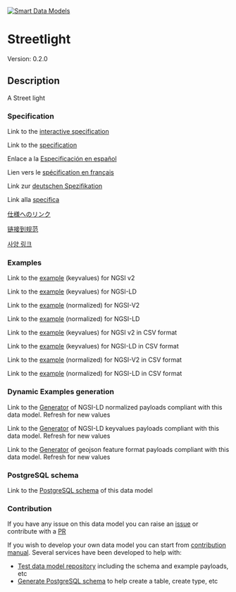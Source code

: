[![Smart Data Models](https://smartdatamodels.org/wp-content/uploads/2022/01/SmartDataModels_logo.png "Logo")](https://smartdatamodels.org)
# Streetlight
Version: 0.2.0

## Description 

A Street light
### Specification

Link to the [interactive specification](https://swagger.lab.fiware.org/?url=https://smart-data-models.github.io/dataModel.Streetlighting/Streetlight/swagger.yaml)

Link to the [specification](https://github.com/smart-data-models/dataModel.Streetlighting/blob/master/Streetlight/doc/spec.md)

Enlace a la [Especificación en español](https://github.com/smart-data-models/dataModel.Streetlighting/blob/master/Streetlight/doc/spec_ES.md)

Lien vers le [spécification en français](https://github.com/smart-data-models/dataModel.Streetlighting/blob/master/Streetlight/doc/spec_FR.md)

Link zur [deutschen Spezifikation](https://github.com/smart-data-models/dataModel.Streetlighting/blob/master/Streetlight/doc/spec_DE.md)

Link alla [specifica](https://github.com/smart-data-models/dataModel.Streetlighting/blob/master/Streetlight/doc/spec_IT.md)

[仕様へのリンク](https://github.com/smart-data-models/dataModel.Streetlighting/blob/master/Streetlight/doc/spec_JA.md)

[链接到规范](https://github.com/smart-data-models/dataModel.Streetlighting/blob/master/Streetlight/doc/spec_ZH.md)

[사양 링크](https://github.com/smart-data-models/dataModel.Streetlighting/blob/master/Streetlight/doc/spec_KO.md)
### Examples

Link to the [example](https://smart-data-models.github.io/dataModel.Streetlighting/Streetlight/examples/example.json) (keyvalues) for NGSI v2

Link to the [example](https://smart-data-models.github.io/dataModel.Streetlighting/Streetlight/examples/example.jsonld) (keyvalues) for NGSI-LD

Link to the [example](https://smart-data-models.github.io/dataModel.Streetlighting/Streetlight/examples/example-normalized.json) (normalized) for NGSI-V2

Link to the [example](https://smart-data-models.github.io/dataModel.Streetlighting/Streetlight/examples/example-normalized.jsonld) (normalized) for NGSI-LD

Link to the [example](https://github.com/smart-data-models/dataModel.Streetlighting/blob/master/Streetlight/examples/example.json.csv) (keyvalues) for NGSI v2 in CSV format

Link to the [example](https://github.com/smart-data-models/dataModel.Streetlighting/blob/master/Streetlight/examples/example.jsonld.csv) (keyvalues) for NGSI-LD in CSV format

Link to the [example](https://github.com/smart-data-models/dataModel.Streetlighting/blob/master/Streetlight/examples/example-normalized.json.csv) (normalized) for NGSI-V2 in CSV format

Link to the [example](https://github.com/smart-data-models/dataModel.Streetlighting/blob/master/Streetlight/examples/example-normalized.jsonld.csv) (normalized) for NGSI-LD in CSV format
### Dynamic Examples generation

Link to the [Generator](https://smartdatamodels.org/extra/ngsi-ld_generator.php?schemaUrl=https://raw.githubusercontent.com/smart-data-models/dataModel.Streetlighting/master/Streetlight/schema.json&email=info@smartdatamodels.org) of NGSI-LD normalized payloads compliant with this data model. Refresh for new values

Link to the [Generator](https://smartdatamodels.org/extra/ngsi-ld_generator_keyvalues.php?schemaUrl=https://raw.githubusercontent.com/smart-data-models/dataModel.Streetlighting/master/Streetlight/schema.json&email=info@smartdatamodels.org) of NGSI-LD keyvalues payloads compliant with this data model. Refresh for new values

Link to the [Generator](https://smartdatamodels.org/extra/geojson_features_generator.php?schemaUrl=https://raw.githubusercontent.com/smart-data-models/dataModel.Streetlighting/master/Streetlight/schema.json&email=info@smartdatamodels.org) of geojson feature format payloads compliant with this data model. Refresh for new values
### PostgreSQL schema

Link to the [PostgreSQL schema](https://github.com/smart-data-models/dataModel.Streetlighting/blob/master/Streetlight/schema.sql) of this data model
### Contribution

 If you have any issue on this data model you can raise an [issue](https://github.com/smart-data-models/dataModel.Streetlighting/issues)  or contribute with a [PR](https://github.com/smart-data-models/dataModel.Streetlighting/pulls)

 If you wish to develop your own data model you can start from [contribution manual](https://bit.ly/contribution_manual). Several services have been developed to help with: 
 - [Test data model repository](https://smartdatamodels.org/index.php/data-models-contribution-api/) including the schema and example payloads, etc
 - [Generate PostgreSQL schema](https://smartdatamodels.org/index.php/sql-service/) to help create a table, create type, etc